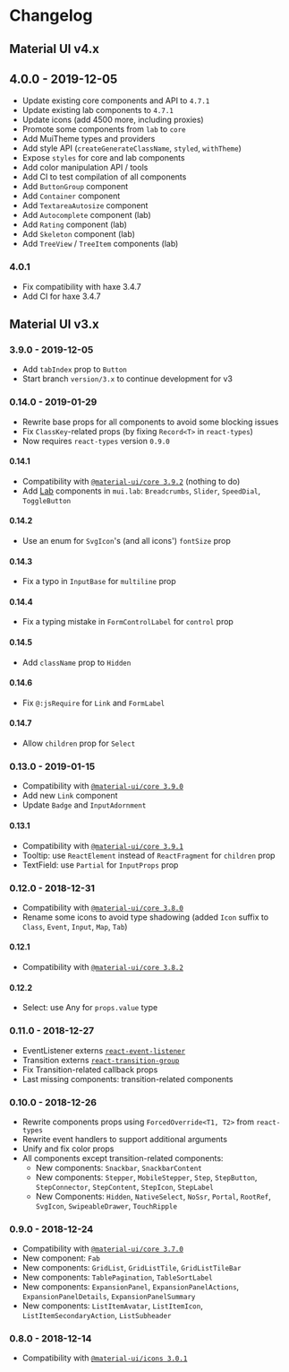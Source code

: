 # Changelog

## Material UI v4.x

## 4.0.0 - 2019-12-05

* Update existing core components and API to `4.7.1`
* Update existing lab components to `4.7.1`
* Update icons (add 4500 more, including proxies)
* Promote some components from `lab` to `core`
* Add MuiTheme types and providers
* Add style API (`createGenerateClassName`, `styled`, `withTheme`)
* Expose `styles` for core and lab components
* Add color manipulation API / tools
* Add CI to test compilation of all components
* Add `ButtonGroup` component
* Add `Container` component
* Add `TextareaAutosize` component
* Add `Autocomplete` component (lab)
* Add `Rating` component (lab)
* Add `Skeleton` component (lab)
* Add `TreeView` / `TreeItem` components (lab)

### 4.0.1

* Fix compatibility with haxe 3.4.7
* Add CI for haxe 3.4.7

## Material UI v3.x

### 3.9.0 - 2019-12-05

* Add `tabIndex` prop to `Button`
* Start branch `version/3.x` to continue development for v3

### 0.14.0 - 2019-01-29

* Rewrite base props for all components to avoid some blocking issues
* Fix `ClassKey`-related props (by fixing `Record<T>` in `react-types`)
* Now requires `react-types` version `0.9.0`

#### 0.14.1

* Compatibility with [`@material-ui/core 3.9.2`](https://v3-9-2.material-ui.com/versions/) (nothing to do)
* Add [Lab](https://material-ui.com/lab/about/) components in `mui.lab`: `Breadcrumbs`, `Slider`, `SpeedDial`, `ToggleButton`

#### 0.14.2

* Use an enum for `SvgIcon`'s (and all icons') `fontSize` prop

#### 0.14.3

* Fix a typo in `InputBase` for `multiline` prop

#### 0.14.4

* Fix a typing mistake in `FormControlLabel` for `control` prop

#### 0.14.5

* Add `className` prop to `Hidden`

#### 0.14.6

* Fix `@:jsRequire` for `Link` and `FormLabel`

#### 0.14.7

* Allow `children` prop for `Select`

### 0.13.0 - 2019-01-15

* Compatibility with [`@material-ui/core 3.9.0`](https://v3-9-0.material-ui.com/versions/)
* Add new `Link` component
* Update `Badge` and `InputAdornment`

#### 0.13.1

* Compatibility with [`@material-ui/core 3.9.1`](https://v3-9-1.material-ui.com/versions/)
* Tooltip: use `ReactElement` instead of `ReactFragment` for `children` prop
* TextField: use `Partial` for `InputProps` prop

### 0.12.0 - 2018-12-31

* Compatibility with [`@material-ui/core 3.8.0`](https://v3-8-0.material-ui.com/versions/)
* Rename some icons to avoid type shadowing (added `Icon` suffix to `Class`, `Event`, `Input`, `Map`, `Tab`)

#### 0.12.1

* Compatibility with [`@material-ui/core 3.8.2`](https://v3-8-2.material-ui.com/versions/)

#### 0.12.2

* Select: use Any for `props.value` type

### 0.11.0 - 2018-12-27

* EventListener externs [`react-event-listener`](https://github.com/kLabz/haxe-react-event-listener)
* Transition externs [`react-transition-group`](https://github.com/kLabz/haxe-react-transition-group)
* Fix Transition-related callback props
* Last missing components: transition-related components

### 0.10.0 - 2018-12-26

* Rewrite components props using `ForcedOverride<T1, T2>` from `react-types`
* Rewrite event handlers to support additional arguments
* Unify and fix color props
* All components except transition-related components:
  * New components: `Snackbar`, `SnackbarContent`
  * New components: `Stepper`, `MobileStepper`, `Step`, `StepButton`, `StepConnector`, `StepContent`, `StepIcon`, `StepLabel`
  * New Components: `Hidden`, `NativeSelect`, `NoSsr`, `Portal`, `RootRef`, `SvgIcon`, `SwipeableDrawer`, `TouchRipple`

### 0.9.0 - 2018-12-24

* Compatibility with [`@material-ui/core 3.7.0`](https://v3-7-0.material-ui.com/versions/)
* New component: `Fab`
* New components: `GridList`, `GridListTile`, `GridListTileBar`
* New components: `TablePagination`, `TableSortLabel`
* New components: `ExpansionPanel`, `ExpansionPanelActions`, `ExpansionPanelDetails`, `ExpansionPanelSummary`
* New components: `ListItemAvatar`, `ListItemIcon`, `ListItemSecondaryAction`, `ListSubheader`

### 0.8.0 - 2018-12-14

* Compatibility with [`@material-ui/icons 3.0.1`](https://material.io/tools/icons/)
